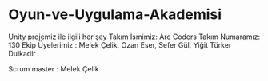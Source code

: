 # Oyun-ve-Uygulama-Akademisi
Unity projemiz ile ilgili her şey
Takım İsmimiz: Arc Coders
Takım Numaramız: 130
Ekip Üyelerimiz : Melek Çelik, Ozan Eser, Sefer Gül, Yiğit Türker Dulkadir

Scrum master : Melek Çelik 


